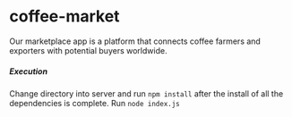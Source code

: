 # coffee-market

Our marketplace app is a platform that connects coffee farmers and exporters with potential buyers worldwide.

##### Execution

Change directory into server and run
`npm install` after the install of all the dependencies is complete.
Run `node index.js`
